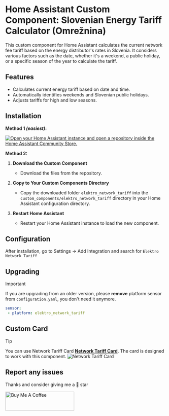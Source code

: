# Home Assistant Custom Component: Slovenian Energy Tariff Calculator (Omrežnina)

This custom component for Home Assistant calculates the current network fee tariff based on the energy distributor's rates in Slovenia. It considers various factors such as the date, whether it's a weekend, a public holiday, or a specific season of the year to calculate the tariff.

## Features

- Calculates current energy tariff based on date and time.
- Automatically identifies weekends and Slovenian public holidays.
- Adjusts tariffs for high and low seasons.

## Installation

**Method 1 _(easiest)_:**

[![Open your Home Assistant instance and open a repository inside the Home Assistant Community Store.](https://my.home-assistant.io/badges/hacs_repository.svg)](https://my.home-assistant.io/redirect/hacs_repository/?owner=frlequ&repository=home-assistant-network-tariff&category=integration)


**Method 2:**
1. **Download the Custom Component**
   - Download the files from the repository.
   
2. **Copy to Your Custom Components Directory**
   - Copy the downloaded folder `elektro_network_tariff` into the `custom_components/elektro_network_tariff` directory in your Home Assistant configuration directory.

3. **Restart Home Assistant**
   - Restart your Home Assistant instance to load the new component.

## Configuration

After installation, go to Settings -> Add Integration and search for `Elektro Network Tariff`

## Upgrading

> [!IMPORTANT]
> If you are upgrading from an older version, please **remove** platform sensor from `configuration.yaml`, you don't need it anymore.
>
>```yaml
>sensor:
>  - platform: elektro_network_tariff
>```

## Custom Card

> [!TIP]
> You can use Network Tariff Card **[Network Tariff Card](https://github.com/frlequ/network-tariff-card)**. The card is designed to work with this component.
> ![Network Tariff Card](https://github.com/frlequ/network-tariff-card/blob/main/assets/network-tariff-card.jpg)






## Report any issues

Thanks and consider giving me a 🌟 star

<a href="https://www.buymeacoffee.com/frlequ" target="_blank"><img src="https://cdn.buymeacoffee.com/buttons/v2/default-yellow.png" alt="Buy Me A Coffee" style="height: 60px !important;width: 217px !important;" ></a>
